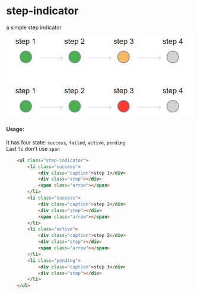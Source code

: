 # step-indicator
a simple step indicator

![example](example.png)

#### Usage:

It has four state: `success`, `failed`, `active`, `pending`   
Last `li` don't use `span`


``` html
    <ul class="step-indicator">
        <li class="success">
            <div class="caption">step 1</div>
            <div class="step"></div>
            <span class="arrow"></span>
        </li>
        <li class="success">
            <div class="caption">step 2</div>
            <div class="step"></div>
            <span class="arrow"></span>
        </li>
        <li class="active">
            <div class="caption">step 2</div>
            <div class="step"></div>
            <span class="arrow"></span>
        </li>
        <li class="pending">
            <div class="caption">step 3</div>
            <div class="step"></div>
        </li>
    </ul>
```